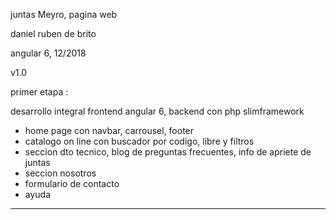 juntas Meyro, pagina web

daniel ruben de brito

angular 6, 12/2018

v1.0

primer etapa : 

desarrollo integral frontend angular 6, backend con php slimframework
* home page con navbar, carrousel, footer
* catalogo on line con buscador por codigo, libre y filtros
* seccion dto tecnico, blog de preguntas frecuentes, info de apriete de juntas
* seccion nosotros
* formulario de contacto
* ayuda

------------------------------------------------------------------

